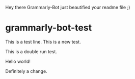 Hey there Grammarly-Bot just beautified your readme file ;) 

 # grammarly-bot-test

This is a test line.
This is a new test.

This is a double run test.

Hello world!

Definitely a change.
